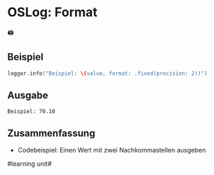 # OSLog: Format
🖨️

## Beispiel

```swift
logger.info("Beispiel: \(value, format: .fixed(precision: 2))")
```

## Ausgabe

```
Beispiel: 70.10
```

## Zusammenfassung
- Codebeispiel: Einen Wert mit zwei Nachkommastellen ausgeben

#learning unit#